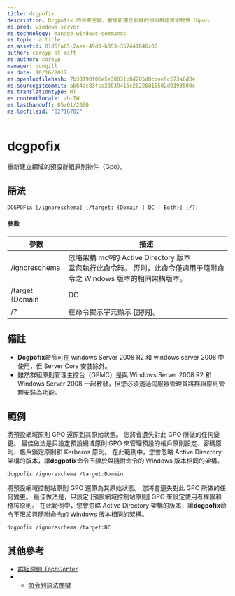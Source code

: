```yaml
---
title: dcgpofix
description: Dcgpofix 的參考主題，會重新建立網域的預設群組原則物件（Gpo）。
ms.prod: windows-server
ms.technology: manage-windows-commands
ms.topic: article
ms.assetid: 81d5fa65-2aea-49d3-b353-357441846c00
author: coreyp-at-msft
ms.author: coreyp
manager: dongill
ms.date: 10/16/2017
ms.openlocfilehash: 7b30190f06e5e38031c8d205d8ccee9c573a8d84
ms.sourcegitcommit: ab64dc83fca28039416c26226815502d0193500c
ms.translationtype: MT
ms.contentlocale: zh-TW
ms.lasthandoff: 05/01/2020
ms.locfileid: "82716782"
---
```

# <a name="dcgpofix"></a>dcgpofix

重新建立網域的預設群組原則物件（Gpo）。

## <a name="syntax"></a>語法

```
DCGPOFix [/ignoreschema] [/target: {Domain | DC | Both}] [/?]
```

#### <a name="parameters"></a>參數

|    參數    |                                                                                                 描述                                                                                                 |
|-----------------|-------------------------------------------------------------------------------------------------------------------------------------------------------------------------------------------------------------|
|  /ignoreschema  | 忽略架構 mc®的 Active Directory 版本</br>當您執行此命令時。 否則，此命令僅適用于隨附命令之 Windows 版本的相同架構版本。 |
| /target {Domain |                                                                                                     DC                                                                                                      |
|       /?        |                                                                                    在命令提示字元顯示 [說明]。                                                                                     |

## <a name="remarks"></a>備註

-   **Dcgpofix**命令可在 windows Server 2008 R2 和 windows server 2008 中使用，但 Server Core 安裝除外。
-   雖然群組原則管理主控台（GPMC）是與 Windows Server 2008 R2 和 Windows Server 2008 一起散發，但您必須透過伺服器管理員將群組原則管理安裝為功能。

## <a name="examples"></a>範例

將預設網域原則 GPO 還原到其原始狀態。 您將會遺失對此 GPO 所做的任何變更。 最佳做法是只設定預設網域原則 GPO 來管理預設的帳戶原則設定、密碼原則、帳戶鎖定原則和 Kerberos 原則。 在此範例中，您會忽略 Active Directory 架構的版本，讓**dcgpofix**命令不限於與隨附命令的 Windows 版本相同的架構。
```
dcgpofix /ignoreschema /target:Domain
```
將預設網域控制站原則 GPO 還原為其原始狀態。 您將會遺失對此 GPO 所做的任何變更。 最佳做法是，只設定 [預設網域控制站原則] GPO 來設定使用者權限和稽核原則。 在此範例中，您會忽略 Active Directory 架構的版本，讓**dcgpofix**命令不限於與隨附命令的 Windows 版本相同的架構。
```
dcgpofix /ignoreschema /target:DC
```

## <a name="additional-references"></a>其他參考

-   [群組原則 TechCenter](https://go.microsoft.com/fwlink/?LinkID=145531)
-   - [命令列語法關鍵](command-line-syntax-key.md)